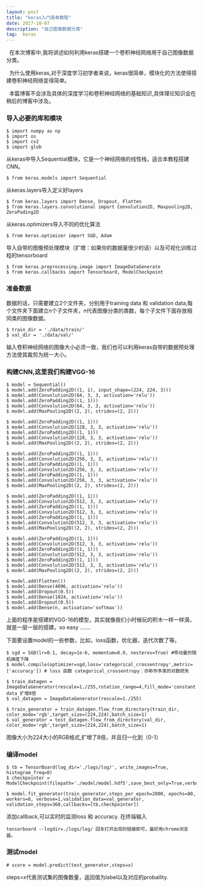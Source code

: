 ```yaml
---
layout: post
title: "keras入门简单教程"
date: 2017-10-07 
description: "自己图像数据分类"
tag:  keras
---   
```

   在本次博客中,我将讲述如何利用keras搭建一个卷积神经网络用于自己图像数据分类。
   <p>
   为什么使用keras,对于深度学习初学者来说，keras很简单，模块化的方法使得搭建卷积神经网络变得简单。
   <p>
   本篇博客不会涉及具体的深度学习和卷积神经网络的基础知识,具体理论知识会在稍后的博客中涉及。

### 导入必要的库和模块

	$ import numpy as np
	$ import os 
	$ import cv2
	$ import glob

从keras中导入Sequential模块，它是一个神经网络的线性栈，适合本教程搭建CNN。

	$ from keras.models import Sequential
	
从keras.layers导入定义好layers

	$ from keras.layers import Dense, Dropout, Flatten
	$ from keras.layers.convolutional import Convolution2D, Maxpooling2D, ZeroPading2D
	
从keras.optimizers导入不同的优化算法

	$ from keras.optimizer import SGD, Adam
	
导入自带的图像预处理模块（扩增：如果你的数据量很少的话）以及可视化训练过程的tensorboard

	$ from keras.preprocessing.image import ImageDataGenerate
	$ from keras.callbacks import Tensorboard, ModelCheckpoint
	
### 准备数据

数据的话，只需要建立2个文件夹，分别用于training data 和 validation data,每个文件夹下面建立n个子文件夹，n代表图像分类的类数，每个子文件下面存放相同类的图像数据。
  
	$ train_dir = './data/train/'
	$ val_dir = './data/val/'
	
 输入卷积神经网络的图像大小必须一致，我们也可以利用keras自带的数据预处理方法使其裁剪为统一大小。
  
### 构建CNN,这里我们构建VGG-16

	$ model = Sequential()
	$ model.add(ZeroPadding2D((1, 1), input_shape=(224, 224, 3)))
	$ model.add(Convolution2D(64, 3, 3, activation='relu'))
	$ model.add(ZeroPadding2D((1, 1)))
	$ model.add(Convolution2D(64, 3, 3, activation='relu'))
	$ model.add(MaxPooling2D((2, 2), strides=(2, 2)))

	$ model.add(ZeroPadding2D((1, 1)))
	$ model.add(Convolution2D(128, 3, 3, activation='relu'))
	$ model.add(ZeroPadding2D((1, 1)))
	$ model.add(Convolution2D(128, 3, 3, activation='relu'))
	$ model.add(MaxPooling2D((2, 2), strides=(2, 2)))

	$ model.add(ZeroPadding2D((1, 1)))
	$ model.add(Convolution2D(256, 3, 3, activation='relu'))
	$ model.add(ZeroPadding2D((1, 1)))
	$ model.add(Convolution2D(256, 3, 3, activation='relu'))
	$ model.add(ZeroPadding2D((1, 1)))
	$ model.add(Convolution2D(256, 3, 3, activation='relu'))
	$ model.add(MaxPooling2D((2, 2), strides=(2, 2)))

	$ model.add(ZeroPadding2D((1, 1)))
	$ model.add(Convolution2D(512, 3, 3, activation='relu'))
	$ model.add(ZeroPadding2D((1, 1)))
	$ model.add(Convolution2D(512, 3, 3, activation='relu'))
	$ model.add(ZeroPadding2D((1, 1)))
	$ model.add(Convolution2D(512, 3, 3, activation='relu'))
	$ model.add(MaxPooling2D((2, 2), strides=(2, 2)))

	$ model.add(ZeroPadding2D((1, 1)))
	$ model.add(Convolution2D(512, 3, 3, activation='relu'))
	$ model.add(ZeroPadding2D((1, 1)))
	$ model.add(Convolution2D(512, 3, 3, activation='relu'))
	$ model.add(ZeroPadding2D((1, 1)))
	$ model.add(Convolution2D(512, 3, 3, activation='relu'))
	$ model.add(MaxPooling2D((2, 2), strides=(2, 2)))

	$ model.add(Flatten())
	$ model.add(Dense(4096, activation='relu'))
	$ model.add(Dropout(0.5))
	$ model.add(Dense(1024, activation='relu'))
	$ model.add(Dropout(0.5))
	$ model.add(Dense(n, activation='softmax'))

上面的程序是搭建的VGG-16的模型，其实就像我们小时候玩的积木一样一样滴，就是一层一层的搭建。so easy .......
<p>
下面要设置model的一些参数，比如，loss函数，优化器，迭代次数了等。

	$ sgd = SGD(lr=0.1, decay=1e-6, momentum=0.9, nesterov=True) #带动量的随机梯度下降
	$ model.compile(optimizer=sgd,loss='categorical_crossentropy',metric=['accuracy']) # loss 函数 categorical_crossentropy：亦称作多类的对数损失
	
	$ train_datagen = ImageDataGenerator(rescale=1./255,rotation_range=4,fill_mode='constant',cval=0,horizontal_flip=True,vertical_flip=True)#train data 扩增8倍
	$ val_datagen = ImageDataGenerator(rescale=1./255)

	$ train_generator = train_datagen.flow_from_directory(train_dir, color_mode='rgb',target_size=(224,224),batch_size=1)
	$ val_generator = test_datagen.flow_from_directory(val_dir, color_mode='rgb',target_size=(224,224),batch_size=1)
	
图像大小为224大小的RGB格式,扩增了8倍，并且归一化到（0-1）

### 编译model

	$ tb = TensorBoard(log_dir='./logs/log/', write_images=True, histogram_freq=0)
	$ checkpointer = ModelCheckpoint(filepath='./model/model.hdf5',save_best_only=True,verbose=1)

	$ model.fit_generator(train_generator,steps_per_epoch=2000, epochs=80, workers=8, verbose=1,validation_data=val_generator, validation_steps=360,callbacks=[tb,checkpointer])

添加callback,可以实时的监测loss 和 accuracy.
在终端输入

	tensorboard --logdir=./logs/log/ 回车打开出现的链接即可，最好用chrome浏览器。

### 测试model

	# score = model.predict(test_generator,steps=x)
	
steps=x代表测试集的图像数量，返回值为label以及对应的probaility.




	
	

	
	
	
	
	
	
	
	
	
	
	
	
	
	
	
	
	
	
	
	
	
	
	

	




  
